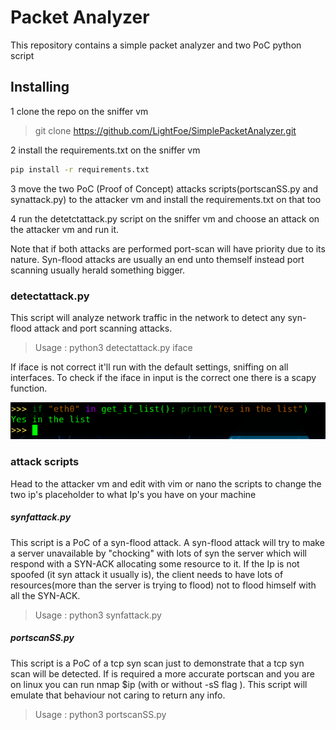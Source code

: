# Packet Analyzer

This repository contains a simple packet analyzer and two PoC python script

## Installing 

1 clone the repo on the sniffer vm

> git clone https://github.com/LightFoe/SimplePacketAnalyzer.git

2 install the requirements.txt on the sniffer vm

```bash
pip install -r requirements.txt
```

3 move the two PoC (Proof of Concept) attacks scripts(portscanSS.py and synattack.py) to the attacker vm and install the requirements.txt on that too

4 run the detetctattack.py script on the sniffer vm and choose an attack on the attacker vm and run it.

Note that if both attacks are performed port-scan will have priority due to its nature. Syn-flood attacks are usually an end unto themself instead port scanning usually herald something bigger.

### detectattack.py

This script will analyze network traffic in the network to detect any syn-flood attack and port scanning attacks.


> Usage : python3 detectattack.py iface

If iface is not correct it'll run with the default settings, sniffing on all interfaces.
To check if the iface in input is the correct one there is a scapy function.

![](img/if_list.png "if_list.png")


### attack scripts

Head to the attacker vm and edit with vim or nano the scripts to change the two ip's placeholder to what Ip's you have on your machine

##### synfattack.py

This script is a PoC of a syn-flood attack. A syn-flood attack will try to make a server unavailable by "chocking" with lots of syn the server which will respond with a SYN-ACK allocating some resource to it. If the Ip is not spoofed (it syn attack it usually is), the client needs to have lots of resources(more than the server is trying to flood) not to flood himself with all the SYN-ACK.

> Usage : python3 synfattack.py

##### portscanSS.py

This script is a PoC of a tcp syn scan just to demonstrate that a tcp syn scan will be detected. If is required a more accurate portscan and you are on linux you can run nmap $ip (with or without -sS flag ). This script will emulate that behaviour not caring to return any info.

> Usage : python3 portscanSS.py



